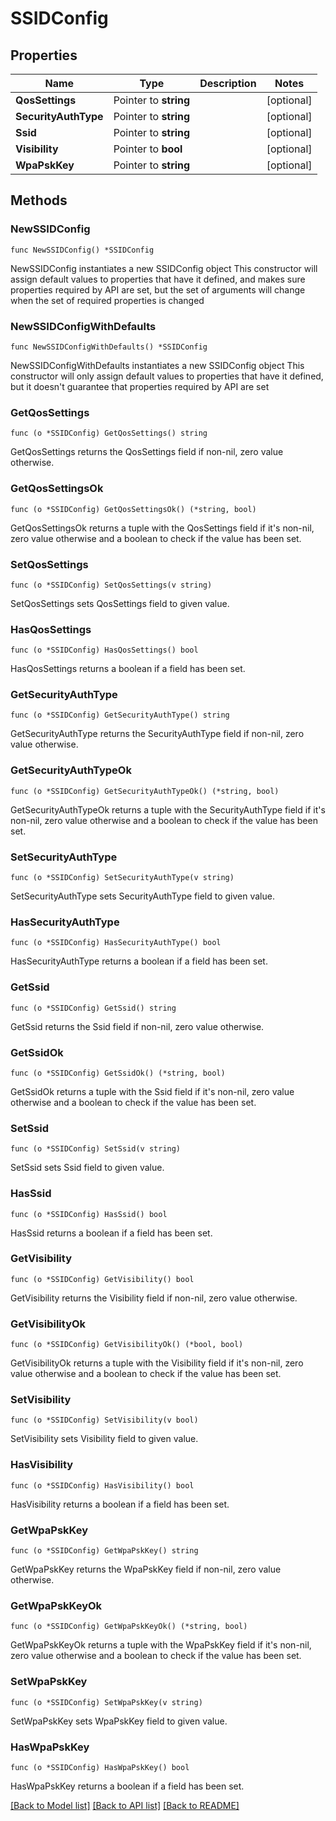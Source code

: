# SSIDConfig

## Properties

Name | Type | Description | Notes
------------ | ------------- | ------------- | -------------
**QosSettings** | Pointer to **string** |  | [optional] 
**SecurityAuthType** | Pointer to **string** |  | [optional] 
**Ssid** | Pointer to **string** |  | [optional] 
**Visibility** | Pointer to **bool** |  | [optional] 
**WpaPskKey** | Pointer to **string** |  | [optional] 

## Methods

### NewSSIDConfig

`func NewSSIDConfig() *SSIDConfig`

NewSSIDConfig instantiates a new SSIDConfig object
This constructor will assign default values to properties that have it defined,
and makes sure properties required by API are set, but the set of arguments
will change when the set of required properties is changed

### NewSSIDConfigWithDefaults

`func NewSSIDConfigWithDefaults() *SSIDConfig`

NewSSIDConfigWithDefaults instantiates a new SSIDConfig object
This constructor will only assign default values to properties that have it defined,
but it doesn't guarantee that properties required by API are set

### GetQosSettings

`func (o *SSIDConfig) GetQosSettings() string`

GetQosSettings returns the QosSettings field if non-nil, zero value otherwise.

### GetQosSettingsOk

`func (o *SSIDConfig) GetQosSettingsOk() (*string, bool)`

GetQosSettingsOk returns a tuple with the QosSettings field if it's non-nil, zero value otherwise
and a boolean to check if the value has been set.

### SetQosSettings

`func (o *SSIDConfig) SetQosSettings(v string)`

SetQosSettings sets QosSettings field to given value.

### HasQosSettings

`func (o *SSIDConfig) HasQosSettings() bool`

HasQosSettings returns a boolean if a field has been set.

### GetSecurityAuthType

`func (o *SSIDConfig) GetSecurityAuthType() string`

GetSecurityAuthType returns the SecurityAuthType field if non-nil, zero value otherwise.

### GetSecurityAuthTypeOk

`func (o *SSIDConfig) GetSecurityAuthTypeOk() (*string, bool)`

GetSecurityAuthTypeOk returns a tuple with the SecurityAuthType field if it's non-nil, zero value otherwise
and a boolean to check if the value has been set.

### SetSecurityAuthType

`func (o *SSIDConfig) SetSecurityAuthType(v string)`

SetSecurityAuthType sets SecurityAuthType field to given value.

### HasSecurityAuthType

`func (o *SSIDConfig) HasSecurityAuthType() bool`

HasSecurityAuthType returns a boolean if a field has been set.

### GetSsid

`func (o *SSIDConfig) GetSsid() string`

GetSsid returns the Ssid field if non-nil, zero value otherwise.

### GetSsidOk

`func (o *SSIDConfig) GetSsidOk() (*string, bool)`

GetSsidOk returns a tuple with the Ssid field if it's non-nil, zero value otherwise
and a boolean to check if the value has been set.

### SetSsid

`func (o *SSIDConfig) SetSsid(v string)`

SetSsid sets Ssid field to given value.

### HasSsid

`func (o *SSIDConfig) HasSsid() bool`

HasSsid returns a boolean if a field has been set.

### GetVisibility

`func (o *SSIDConfig) GetVisibility() bool`

GetVisibility returns the Visibility field if non-nil, zero value otherwise.

### GetVisibilityOk

`func (o *SSIDConfig) GetVisibilityOk() (*bool, bool)`

GetVisibilityOk returns a tuple with the Visibility field if it's non-nil, zero value otherwise
and a boolean to check if the value has been set.

### SetVisibility

`func (o *SSIDConfig) SetVisibility(v bool)`

SetVisibility sets Visibility field to given value.

### HasVisibility

`func (o *SSIDConfig) HasVisibility() bool`

HasVisibility returns a boolean if a field has been set.

### GetWpaPskKey

`func (o *SSIDConfig) GetWpaPskKey() string`

GetWpaPskKey returns the WpaPskKey field if non-nil, zero value otherwise.

### GetWpaPskKeyOk

`func (o *SSIDConfig) GetWpaPskKeyOk() (*string, bool)`

GetWpaPskKeyOk returns a tuple with the WpaPskKey field if it's non-nil, zero value otherwise
and a boolean to check if the value has been set.

### SetWpaPskKey

`func (o *SSIDConfig) SetWpaPskKey(v string)`

SetWpaPskKey sets WpaPskKey field to given value.

### HasWpaPskKey

`func (o *SSIDConfig) HasWpaPskKey() bool`

HasWpaPskKey returns a boolean if a field has been set.


[[Back to Model list]](../README.md#documentation-for-models) [[Back to API list]](../README.md#documentation-for-api-endpoints) [[Back to README]](../README.md)


